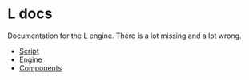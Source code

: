 # L docs

Documentation for the L engine. There is a lot missing and a lot wrong.

* [Script](script.md)
* [Engine](engine.md)
* [Components](components.md)
